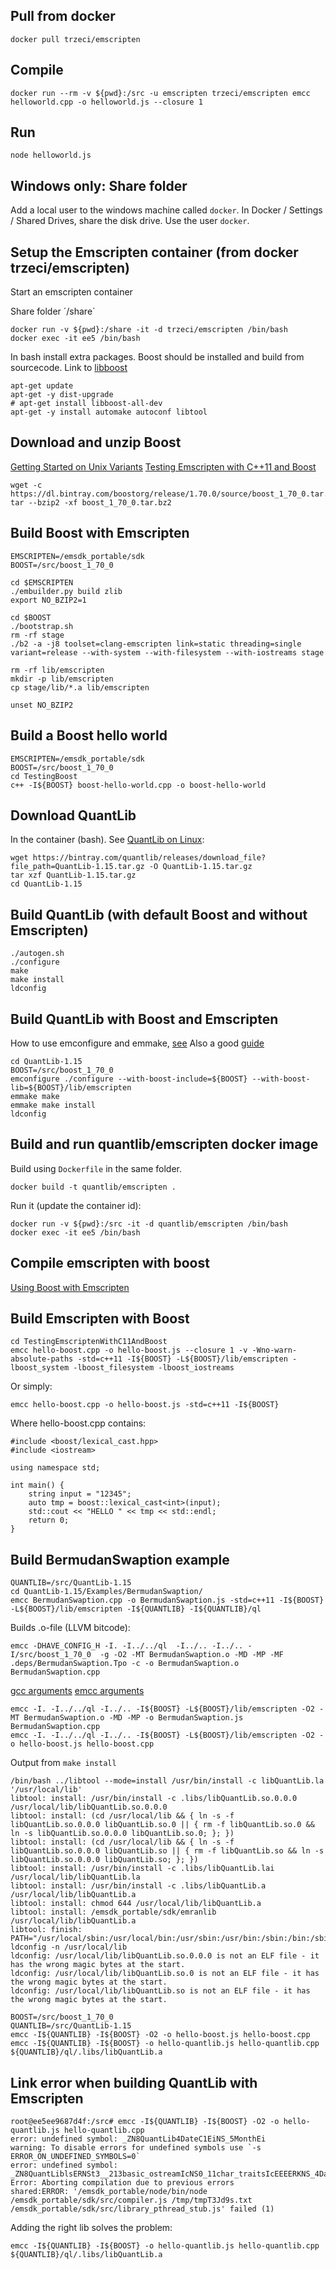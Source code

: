 ## Pull from docker

```
docker pull trzeci/emscripten
```

## Compile

```
docker run --rm -v ${pwd}:/src -u emscripten trzeci/emscripten emcc helloworld.cpp -o helloworld.js --closure 1
```

## Run

```
node helloworld.js
```

## Windows only: Share folder

Add a local user to the windows machine called `docker`.
In Docker / Settings / Shared Drives, share the disk drive. Use the user `docker`.

## Setup the Emscripten container (from docker trzeci/emscripten)

Start an emscripten container

Share folder ´/share´

```
docker run -v ${pwd}:/share -it -d trzeci/emscripten /bin/bash
docker exec -it ee5 /bin/bash
```

In bash install extra packages. Boost should be installed and build from sourcecode. Link to [libboost](https://packages.debian.org/jessie/libboost-all-dev)

```
apt-get update
apt-get -y dist-upgrade
# apt-get install libboost-all-dev
apt-get -y install automake autoconf libtool
```

## Download and unzip Boost

[Getting Started on Unix Variants](https://www.boost.org/doc/libs/1_70_0/more/getting_started/unix-variants.html)
[Testing Emscripten with C++11 and Boost](https://gist.github.com/arielm/69a7488172611e74bfd4)

```
wget -c https://dl.bintray.com/boostorg/release/1.70.0/source/boost_1_70_0.tar.bz2
tar --bzip2 -xf boost_1_70_0.tar.bz2
```

## Build Boost with Emscripten

```
EMSCRIPTEN=/emsdk_portable/sdk
BOOST=/src/boost_1_70_0

cd $EMSCRIPTEN
./embuilder.py build zlib
export NO_BZIP2=1

cd $BOOST
./bootstrap.sh
rm -rf stage
./b2 -a -j8 toolset=clang-emscripten link=static threading=single variant=release --with-system --with-filesystem --with-iostreams stage

rm -rf lib/emscripten
mkdir -p lib/emscripten
cp stage/lib/*.a lib/emscripten

unset NO_BZIP2
```

## Build a Boost hello world

```
EMSCRIPTEN=/emsdk_portable/sdk
BOOST=/src/boost_1_70_0
cd TestingBoost
c++ -I${BOOST} boost-hello-world.cpp -o boost-hello-world
```

## Download QuantLib

In the container (bash). See [QuantLib on Linux](https://www.quantlib.org/install/linux.shtml):

```
wget https://bintray.com/quantlib/releases/download_file?file_path=QuantLib-1.15.tar.gz -O QuantLib-1.15.tar.gz
tar xzf QuantLib-1.15.tar.gz
cd QuantLib-1.15
```

## Build QuantLib (with default Boost and without Emscripten)

```
./autogen.sh
./configure
make
make install
ldconfig
```

## Build QuantLib with Boost and Emscripten

How to use emconfigure and emmake, [see](https://emscripten.org/docs/compiling/Building-Projects.html)
Also a good [guide](https://adamrehn.com/articles/creating-javascript-bindings-for-c-cxx-libraries-with-emscripten/)

```
cd QuantLib-1.15
BOOST=/src/boost_1_70_0
emconfigure ./configure --with-boost-include=${BOOST} --with-boost-lib=${BOOST}/lib/emscripten
emmake make
emmake make install
ldconfig
```

## Build and run quantlib/emscripten docker image

Build using `Dockerfile` in the same folder.

```
docker build -t quantlib/emscripten .
```

Run it (update the container id):

```
docker run -v ${pwd}:/src -it -d quantlib/emscripten /bin/bash
docker exec -it ee5 /bin/bash
```

## Compile emscripten with boost

[Using Boost with Emscripten](https://stackoverflow.com/questions/15724357/using-boost-with-emscripten)

## Build Emscripten with Boost

```
cd TestingEmscriptenWithC11AndBoost
emcc hello-boost.cpp -o hello-boost.js --closure 1 -v -Wno-warn-absolute-paths -std=c++11 -I${BOOST} -L${BOOST}/lib/emscripten -lboost_system -lboost_filesystem -lboost_iostreams
```

Or simply:

```
emcc hello-boost.cpp -o hello-boost.js -std=c++11 -I${BOOST}
```

Where hello-boost.cpp contains:

```
#include <boost/lexical_cast.hpp>
#include <iostream>

using namespace std;

int main() {
    string input = "12345";
	auto tmp = boost::lexical_cast<int>(input);
    std::cout << "HELLO " << tmp << std::endl;
    return 0;
}
```

## Build BermudanSwaption example

```
QUANTLIB=/src/QuantLib-1.15
cd QuantLib-1.15/Examples/BermudanSwaption/
emcc BermudanSwaption.cpp -o BermudanSwaption.js -std=c++11 -I${BOOST} -L${BOOST}/lib/emscripten -I${QUANTLIB} -I${QUANTLIB}/ql
```

Builds .o-file (LLVM bitcode):

```
emcc -DHAVE_CONFIG_H -I. -I../../ql  -I../.. -I../.. -I/src/boost_1_70_0  -g -O2 -MT BermudanSwaption.o -MD -MP -MF .deps/BermudanSwaption.Tpo -c -o BermudanSwaption.o BermudanSwaption.cpp
```

[gcc arguments](http://tigcc.ticalc.org/doc/comopts.html)
[emcc arguments](https://emscripten.org/docs/tools_reference/emcc.html)

```
emcc -I. -I../../ql -I../.. -I${BOOST} -L${BOOST}/lib/emscripten -O2 -MT BermudanSwaption.o -MD -MP -o BermudanSwaption.js BermudanSwaption.cpp
emcc -I. -I../../ql -I../.. -I${BOOST} -L${BOOST}/lib/emscripten -O2 -o hello-boost.js hello-boost.cpp
```

Output from `make install`

```
/bin/bash ../libtool --mode=install /usr/bin/install -c libQuantLib.la '/usr/local/lib'
libtool: install: /usr/bin/install -c .libs/libQuantLib.so.0.0.0 /usr/local/lib/libQuantLib.so.0.0.0
libtool: install: (cd /usr/local/lib && { ln -s -f libQuantLib.so.0.0.0 libQuantLib.so.0 || { rm -f libQuantLib.so.0 && ln -s libQuantLib.so.0.0.0 libQuantLib.so.0; }; })
libtool: install: (cd /usr/local/lib && { ln -s -f libQuantLib.so.0.0.0 libQuantLib.so || { rm -f libQuantLib.so && ln -s libQuantLib.so.0.0.0 libQuantLib.so; }; })
libtool: install: /usr/bin/install -c .libs/libQuantLib.lai /usr/local/lib/libQuantLib.la
libtool: install: /usr/bin/install -c .libs/libQuantLib.a /usr/local/lib/libQuantLib.a
libtool: install: chmod 644 /usr/local/lib/libQuantLib.a
libtool: install: /emsdk_portable/sdk/emranlib /usr/local/lib/libQuantLib.a
libtool: finish: PATH="/usr/local/sbin:/usr/local/bin:/usr/sbin:/usr/bin:/sbin:/bin:/sbin" ldconfig -n /usr/local/lib
ldconfig: /usr/local/lib/libQuantLib.so.0.0.0 is not an ELF file - it has the wrong magic bytes at the start.
ldconfig: /usr/local/lib/libQuantLib.so.0 is not an ELF file - it has the wrong magic bytes at the start.
ldconfig: /usr/local/lib/libQuantLib.so is not an ELF file - it has the wrong magic bytes at the start.
```

```
BOOST=/src/boost_1_70_0
QUANTLIB=/src/QuantLib-1.15
emcc -I${QUANTLIB} -I${BOOST} -O2 -o hello-boost.js hello-boost.cpp
emcc -I${QUANTLIB} -I${BOOST} -o hello-quantlib.js hello-quantlib.cpp ${QUANTLIB}/ql/.libs/libQuantLib.a
```

## Link error when building QuantLib with Emscripten

```
root@ee5ee9687d4f:/src# emcc -I${QUANTLIB} -I${BOOST} -O2 -o hello-quantlib.js hello-quantlib.cpp
error: undefined symbol: _ZN8QuantLib4DateC1EiNS_5MonthEi
warning: To disable errors for undefined symbols use `-s ERROR_ON_UNDEFINED_SYMBOLS=0`
error: undefined symbol: _ZN8QuantLiblsERNSt3__213basic_ostreamIcNS0_11char_traitsIcEEEERKNS_4DateE
Error: Aborting compilation due to previous errors
shared:ERROR: '/emsdk_portable/node/bin/node /emsdk_portable/sdk/src/compiler.js /tmp/tmpT3Jd9s.txt /emsdk_portable/sdk/src/library_pthread_stub.js' failed (1)
```

Adding the right lib solves the problem:

```
emcc -I${QUANTLIB} -I${BOOST} -o hello-quantlib.js hello-quantlib.cpp ${QUANTLIB}/ql/.libs/libQuantLib.a
```
